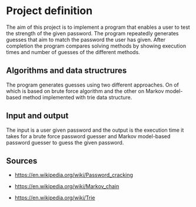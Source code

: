 # Project definition

The aim of this project is to implement a program that enables a user to test the strength of the given password. The program repeatedly generates guesses that aim to match the password the user has given. After completion the program compares solving methods by showing execution times and number of guesses of the different methods.

## Algorithms and data structrures

The program generates guesses using two different approaches. On of which is based on brute force algorithm and the other on Markov model-based method implemented with trie data structure.

## Input and output

The input is a user given password and the output is the execution time it takes for a brute force password guesser and Markov model-based password guesser to guess the given password.

## Sources

* https://en.wikipedia.org/wiki/Password_cracking

* https://en.wikipedia.org/wiki/Markov_chain

* https://en.wikipedia.org/wiki/Trie
